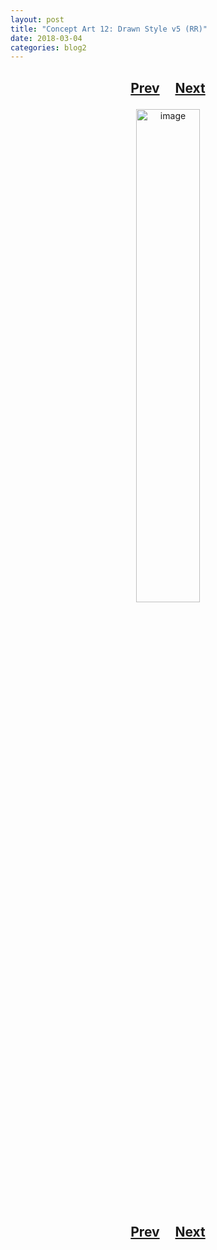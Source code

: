 ```yaml
---
layout: post
title: "Concept Art 12: Drawn Style v5 (RR)"
date: 2018-03-04
categories: blog2
---
```


<h2>
  <p style="text-align:center;">
    <a href="/wingsofthechorus/archive/2018/02/20/conceptart11">Prev</a>
    &nbsp;&nbsp;&nbsp;
    <a href="/wingsofthechorus/archive/2018/03/05/conceptart13">Next</a>
  </p>
</h2>

<p style="text-align:center;">
  <img src="/wingsofthechorus/images/conceptart/ca12.png" width="45%" alt="image"/>
</p>

<h2>
  <p style="text-align:center;">
    <a href="/wingsofthechorus/archive/2018/02/20/conceptart11">Prev</a>
    &nbsp;&nbsp;&nbsp;
    <a href="/wingsofthechorus/archive/2018/03/05/conceptart13">Next</a>
  </p>
</h2>
